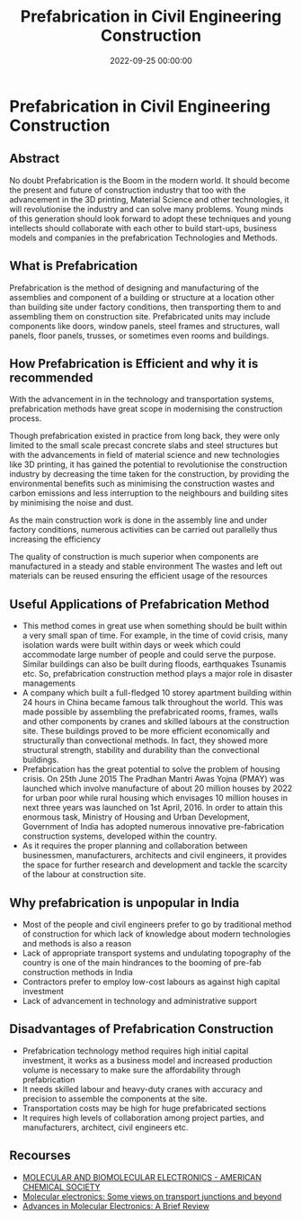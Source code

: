 ﻿---
layout: post
title: "Prefabrication in Civil Engineering Construction"
author_github: RajeevBhat026
date: 2022-09-25 00:00:00
description: 'Prefabrication is the designing and manufacturing of assemblies under factory conditions, then transporting them to—and assembling them on a construction site.'

tags:
- IEEE NITK
- Blog
- Prefabrication in Civil Engineering Construction

categories:
- Piston

github_username: 'RajeevBhat026'
---

# Prefabrication in Civil Engineering Construction

## Abstract

No doubt Prefabrication is the Boom in the modern world.
It should become the present and future of construction industry that too with the advancement in the 3D printing, Material Science and other technologies, it will revolutionise the industry and can solve many problems. Young minds of this generation should look forward to adopt these techniques and young intellects should collaborate with each other to build start-ups, business models and companies in the prefabrication Technologies and Methods.

## What is Prefabrication

Prefabrication is the method of designing and manufacturing of the assemblies and component of a building or structure at a location other than building site under factory conditions, then transporting them to and assembling them on construction site. Prefabricated units may include components like doors, window panels, steel frames and structures, wall panels, floor panels, trusses, or sometimes even rooms and buildings.

## How Prefabrication is Efficient and why it is recommended

With the advancement in in the technology and transportation systems, prefabrication methods have great scope in modernising the construction process.

Though prefabrication existed in practice from long back, they were only limited to the small scale precast concrete slabs and steel structures but with the advancements in field of material science and new technologies like 3D printing, it has gained the potential to revolutionise the construction industry by decreasing the time taken for the construction, by providing the environmental benefits such as minimising the construction wastes and carbon emissions and less interruption to the neighbours and building sites by minimising the noise and dust.  

As the main construction work is done in the assembly line and under factory conditions, numerous activities can be carried out parallelly thus increasing the efficiency

The quality of construction is much superior when components are manufactured in a steady and stable environment
The wastes and left out materials can be reused ensuring the efficient usage of the resources
  

## Useful Applications of Prefabrication Method

- This method comes in great use when something should be built within a very small span of time. For example, in the time of covid crisis, many isolation wards were built within days or week which could accommodate large number of people and could serve the purpose. Similar buildings can also be built during floods, earthquakes Tsunamis etc. So, prefabrication construction method plays a major role in disaster managements
- A company which built a full-fledged 10 storey apartment building within 24 hours in China became famous talk throughout the world. This was made possible by assembling the prefabricated rooms, frames, walls and other components by cranes and skilled labours at the construction site. These buildings proved to be more efficient economically and structurally than convectional methods. In fact, they showed more structural strength, stability and durability than the convectional buildings.
- Prefabrication has the great potential to solve the problem of housing crisis. On 25th June 2015 The Pradhan Mantri Awas Yojna (PMAY) was launched which involve manufacture of about 20 million houses by 2022 for urban poor while rural housing which envisages 10 million houses in next three years was launched on 1st April, 2016. In order to attain this enormous task, Ministry of Housing and Urban Development, Government of India has adopted numerous innovative pre-fabrication construction systems, developed within the country.
- As it requires the proper planning and collaboration between businessmen, manufacturers, architects and civil engineers, it provides the space for further research and development and tackle the scarcity of the labour at construction site.
  

## Why prefabrication is unpopular in India

- Most of the people and civil engineers prefer to go by traditional method of construction for which lack of knowledge about modern technologies and methods is also a reason
- Lack of appropriate transport systems and undulating topography of the country is one of the main hindrances to the booming of pre-fab construction methods in India
- Contractors prefer to employ low-cost labours as against high capital investment
- Lack of advancement in technology and administrative support

## Disadvantages of Prefabrication Construction

- Prefabrication technology method requires high initial capital investment, it works as a business model and increased production volume is necessary to make sure the affordability through prefabrication
- It needs skilled labour and heavy-duty cranes with accuracy and precision to assemble the components at the site.
- Transportation costs may be high for huge prefabricated sections
- It requires high levels of collaboration among project parties, and manufacturers, architect, civil engineers etc.

## Recourses

- [MOLECULAR AND BIOMOLECULAR ELECTRONICS - AMERICAN CHEMICAL SOCIETY](https://docecity.com/molecular-and-biomolecular-electronics-american-chemical-soc-5f1073cfe2083.html)
- [Molecular electronics: Some views on transport junctions and beyond](https://www.pnas.org/doi/10.1073/pnas.0500075102)
- [Advances in Molecular Electronics: A Brief Review](https://www.sciencedirect.com/science/article/pii/S2095809918306453)